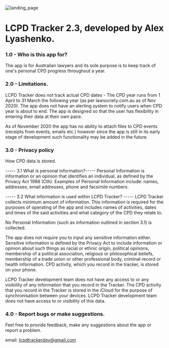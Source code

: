 ![landing_page](https://user-images.githubusercontent.com/72585868/122660739-dc055980-d1c6-11eb-9e6a-d64ab0ce40a8.png)
# LCPD Tracker 2.3, developed by Alex Lyashenko. 

### 1.0 - Who is this app for?
The app is for Australian lawyers and its sole purpose is to keep track of one's personal CPD progress throughout a year.



### 2.0 - Limitations.
LCPD Tracker does not track actual CPD dates - The CPD year runs from 1 April to 31 March the following year (as per lawsociety.com.au as of Nov 2020). The app does not have an alerting system to notify users when CPD year is about to end. The app is designed so that the user has flexibility in entering their data at their own pace.

As of November 2020 the app has no ability to attach files to CPD events (receipts from events, emails etc.) however since the app is still in its early stage of development such functionality may be added in the future.


### 3.0 - Privacy policy

How CPD data is stored.

----- 3.1 What is personal information?-----
Personal Information is information or an opinion that identifies an individual, as defined by the Privacy Act 1988 (Cth). Examples of Personal Information include: names, addresses, email addresses, phone and facsimile numbers.


----- 3.2 What information is used within LCPD Tracker? -----
LCPD Tracker collects minimum amount of information. This information is required for the purposes of operating of the app and includes names of activities, dates and times of the said activities and what category of the CPD they relate to. 

No Personal Information (such as information outlined in section 3.1) is collected. 

The app does not require you to input any sensitive information either. Sensitive information is defined by the Privacy Act to include information or opinion about such things as racial or ethnic origin, political opinions, membership of a political association, religious or philosophical beliefs, membership of a trade union or other professional body, criminal record or health information. CPD activity, which you record in the tracker, is stored on your phone. 

LCPD Tracker development team does not have any access to or any visibility of any information that you record in the Tracker. The CPD activity that you record in the Tracker is stored in the iCloud for the purpose of synchronisation between your devices. LCPD Tracker development team does not have access to or visibility of this data.



### 4.0 - Report bugs or make suggestions.
Feel free to provide feedback, make any suggestions about the app or report a problem.

email: lcpdtrackerdev@gmail.com
